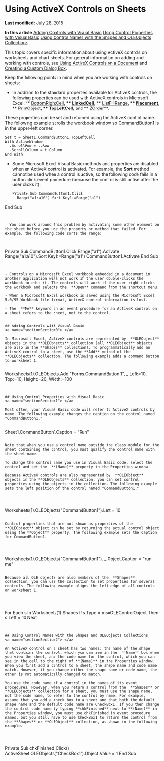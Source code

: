 
# Using ActiveX Controls on Sheets

 **Last modified:** July 28, 2015

 **In this article**
 [Adding Controls with Visual Basic](#sectionSection0)
 [Using Control Properties with Visual Basic](#sectionSection1)
 [Using Control Names with the Shapes and OLEObjects Collections](#sectionSection2)


This topic covers specific information about using ActiveX controls on worksheets and chart sheets. For general information on adding and working with controls, see  [Using ActiveX Controls on a Document](063c3f84-3826-1bc2-5e60-12ff5760c8d4.md) and [Creating a Custom Dialog Box](ee156753-b6f8-3394-0a4c-a3940026579d.md).

Keep the following points in mind when you are working with controls on sheets:

- In addition to the standard properties available for ActiveX controls, the following properties can be used with ActiveX controls in Microsoft Excel:  ** [BottomRightCell](daa803f5-76d7-270e-9116-9b5da9f497c4.md)**,  ** [LinkedCell](6f45dffd-5d16-de5a-ec7c-7fd45f1116f0.md)**,  ** [ListFillRange](d8a44f9f-49bb-237b-66c8-9f6c06fe82ac.md)**,  ** [Placement](03cc3dc9-7e91-3410-be95-29e62b09331d.md)**,  ** [PrintObject](23cfc576-c4f1-5b60-1daa-4fc0a5e12d7e.md)**,  ** [TopLeftCell](a040afe1-71a9-7d3f-fc48-74f49c75df76.md)**, and  ** [ZOrder](dd7c2c81-6582-5de9-d254-66061d4345ef.md)**.
    
    
These properties can be set and returned using the ActiveX control name. The following example scrolls the workbook window so CommandButton1 is in the upper-left corner.
    


  ```
  Set t = Sheet1.CommandButton1.TopLeftCell
With ActiveWindow
    .ScrollRow = t.Row
    .ScrollColumn = t.Column
End With

  ```


- Some Microsoft Excel Visual Basic methods and properties are disabled when an ActiveX control is activated. For example, the  **Sort** method cannot be used when a control is active, so the following code fails in a button click event procedure (because the control is still active after the user clicks it).
    
  ```
  Private Sub CommandButton1.Click 
    Range("a1:a10").Sort Key1:=Range("a1") 
End Sub 
  ```


    You can work around this problem by activating some other element on the sheet before you use the property or method that failed. For example, the following code sorts the range:
    


  ```
  Private Sub CommandButton1.Click 
    Range("a1").Activate 
    Range("a1:a10").Sort Key1:=Range("a1") 
    CommandButton1.Activate 
End Sub 

  ```


- Controls on a Microsoft Excel workbook embedded in a document in another application will not work if the user double-clicks the workbook to edit it. The controls will work if the user right-clicks the workbook and selects the  **Open** command from the shortcut menu.
    
- When a Microsoft Excel workbook is saved using the Microsoft Excel 5.0/95 Workbook file format, ActiveX control information is lost.
    
- The  **Me** keyword in an event procedure for an ActiveX control on a sheet refers to the sheet, not to the control.
    

## Adding Controls with Visual Basic
<a name="sectionSection0"> </a>

In Microsoft Excel, ActiveX controls are represented by  **OLEObject** objects in the **OLEObjects** collection (all **OLEObject** objects are also in the **Shapes** collection). To programmatically add an ActiveX control to a sheet, use the **Add** method of the **OLEObjects** collection. The following example adds a command button to worksheet 1.


```
Worksheets(1).OLEObjects.Add "Forms.CommandButton.1", _ 
    Left:=10, Top:=10, Height:=20, Width:=100
```


## Using Control Properties with Visual Basic
<a name="sectionSection1"> </a>

Most often, your Visual Basic code will refer to ActiveX controls by name. The following example changes the caption on the control named "CommandButton1."


```
Sheet1.CommandButton1.Caption = "Run"
```

Note that when you use a control name outside the class module for the sheet containing the control, you must qualify the control name with the sheet name.

To change the control name you use in Visual Basic code, select the control and set the  **(Name)** property in the Properties window.

Because ActiveX controls are also represented by  **OLEObject** objects in the **OLEObjects** collection, you can set control properties using the objects in the collection. The following example sets the left position of the control named "CommandButton1."




```
Worksheets(1).OLEObjects("CommandButton1").Left = 10
```

Control properties that are not shown as properties of the  **OLEObject** object can be set by returning the actual control object using the **Object** property. The following example sets the caption for CommandButton1.




```
Worksheets(1).OLEObjects("CommandButton1"). _ 
    Object.Caption = "run me"
```

Because all OLE objects are also members of the  **Shapes** collection, you can use the collection to set properties for several controls. The following example aligns the left edge of all controls on worksheet 1.




```
For Each s In Worksheets(1).Shapes 
    If s.Type = msoOLEControlObject Then s.Left = 10 
Next
```


## Using Control Names with the Shapes and OLEObjects Collections
<a name="sectionSection2"> </a>

An ActiveX control on a sheet has two names: the name of the shape that contains the control, which you can see in the  **Name** box when you view the sheet, and the code name for the control, which you can see in the cell to the right of **(Name)** in the Properties window. When you first add a control to a sheet, the shape name and code name match. However, if you change either the shape name or code name, the other is not automatically changed to match.

You use the code name of a control in the names of its event procedures. However, when you return a control from the  **Shapes** or **OLEObjects** collection for a sheet, you must use the shape name, not the code name, to refer to the control by name. For example, assume that you add a check box to a sheet and that both the default shape name and the default code name are CheckBox1. If you then change the control code name by typing **chkFinished** next to **(Name)** in the Properties window, you must use chkFinished in event procedure names, but you still have to use CheckBox1 to return the control from the **Shapes** or **OLEObject** collection, as shown in the following example.




```
Private Sub chkFinished_Click() 
    ActiveSheet.OLEObjects("CheckBox1").Object.Value = 1 
End Sub
```

